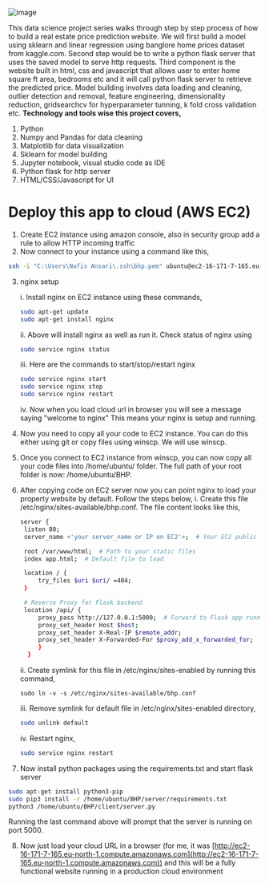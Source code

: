 ![image](https://github.com/user-attachments/assets/392535d1-f63e-4867-bf16-ee2fbd3244e9)

This data science project series walks through step by step process of how to build a real estate price prediction website. We will first build a model using sklearn and linear regression using banglore home prices dataset from kaggle.com. Second step would be to write a python flask server that uses the saved model to serve http requests. Third component is the website built in html, css and javascript that allows user to enter home square ft area, bedrooms etc and it will call python flask server to retrieve the predicted price. Model building involves data loading and cleaning, outlier detection and removal, feature engineering, dimensionality reduction, gridsearchcv for hyperparameter tunning, k fold cross validation etc. 
**Technology and tools wise this project covers,**

1. Python
2. Numpy and Pandas for data cleaning
3. Matplotlib for data visualization
4. Sklearn for model building
5. Jupyter notebook, visual studio code as IDE
6. Python flask for http server
7. HTML/CSS/Javascript for UI

# **Deploy this app to cloud (AWS EC2)**
1. Create EC2 instance using amazon console, also in security group add a rule to allow HTTP incoming traffic
2. Now connect to your instance using a command like this,
```bash
ssh -i "C:\Users\Nafis Ansari\.ssh\bhp.pem" ubuntu@ec2-16-171-7-165.eu-north-1.compute.amazonaws.com
```
3. nginx setup

    i. Install nginx on EC2 instance using these commands,
    ```bash
    sudo apt-get update
    sudo apt-get install nginx
    ```
    ii. Above will install nginx as well as run it. Check status of nginx using
   ```bash
   sudo service nginx status
   ```
   iii. Here are the commands to start/stop/restart nginx
   ```bash
   sudo service nginx start
   sudo service nginx stop
   sudo service nginx restart
   ```
   iv. Now when you load cloud url in browser you will see a message saying "welcome to nginx" This means your nginx is setup and running.
4. Now you need to copy all your code to EC2 instance. You can do this either using git or copy files using winscp. We will use winscp.
5. Once you connect to EC2 instance from winscp, you can now copy all your code files into /home/ubuntu/ folder. The full path of your root folder is now: /home/ubuntu/BHP.
6. After copying code on EC2 server now you can point nginx to load your property website by default. Follow the steps below,
   i. Create this file /etc/nginx/sites-available/bhp.conf. The file content looks like this,
   ```bash
   server {
    listen 80;
    server_name <'your server_name or IP on EC2'>;  # Your EC2 public IP address

    root /var/www/html;  # Path to your static files
    index app.html;  # Default file to load

    location / {
        try_files $uri $uri/ =404;
    }

    # Reverse Proxy for Flask backend
    location /api/ {
        proxy_pass http://127.0.0.1:5000;  # Forward to Flask app running on port 5000
        proxy_set_header Host $host;
        proxy_set_header X-Real-IP $remote_addr;
        proxy_set_header X-Forwarded-For $proxy_add_x_forwarded_for;
        }
     }
    ```
   ii. Create symlink for this file in /etc/nginx/sites-enabled by running this command,
   ```
   sudo ln -v -s /etc/nginx/sites-available/bhp.conf
   ```
   iii. Remove symlink for default file in /etc/nginx/sites-enabled directory,
   ```bash
   sudo unlink default
   ```
   iv. Restart nginx,
   ```bash
   sudo service nginx restart
   ```
7. Now install python packages using the requirements.txt and start flask server
```bash
sudo apt-get install python3-pip
sudo pip3 install -r /home/ubuntu/BHP/server/requirements.txt
python3 /home/ubuntu/BHP/client/server.py
```
Running the last command above will prompt that the server is running on port 5000.

8. Now just load your cloud URL in a browser (for me, it was [http://ec2-16-171-7-165.eu-north-1.compute.amazonaws.com](http://ec2-16-171-7-165.eu-north-1.compute.amazonaws.com)) and this will be a fully functional website running in a production cloud environment

